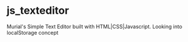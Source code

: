 # js_texteditor

Murial's Simple Text Editor built with HTML|CSS|Javascript. Looking into localStorage concept
